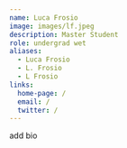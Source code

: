 ```yaml
---
name: Luca Frosio
image: images/lf.jpeg
description: Master Student
role: undergrad wet
aliases:
  - Luca Frosio
  - L. Frosio
  - L Frosio
links:
  home-page: /
  email: /
  twitter: /
---
```

add bio
